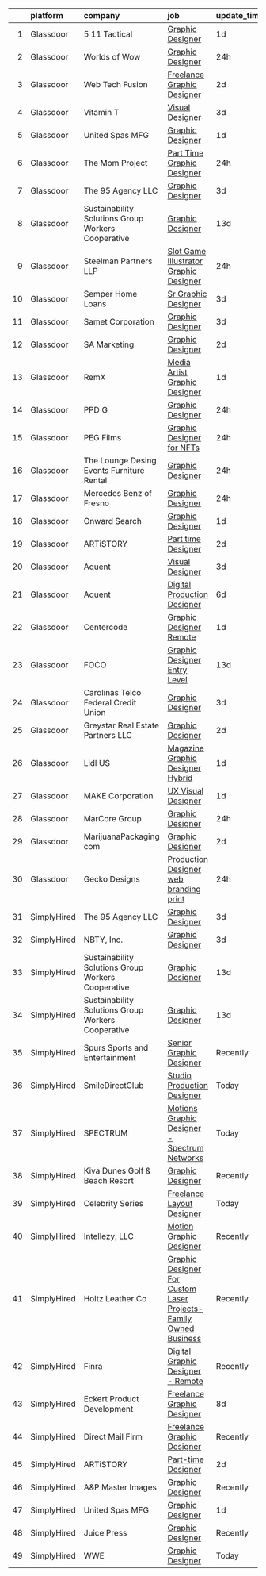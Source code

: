 

|    | platform    | company                                            | job                                                                                                                                                                                                                                                                                                                                                                                                                                                                                                                                                                                                                                                                                                                                                                                                                                                                                                                                                                                                                                                                                                                                                                                                                                                                                                                                                                | update_time   | location         |
|---:|:------------|:---------------------------------------------------|:-------------------------------------------------------------------------------------------------------------------------------------------------------------------------------------------------------------------------------------------------------------------------------------------------------------------------------------------------------------------------------------------------------------------------------------------------------------------------------------------------------------------------------------------------------------------------------------------------------------------------------------------------------------------------------------------------------------------------------------------------------------------------------------------------------------------------------------------------------------------------------------------------------------------------------------------------------------------------------------------------------------------------------------------------------------------------------------------------------------------------------------------------------------------------------------------------------------------------------------------------------------------------------------------------------------------------------------------------------------------|:--------------|:-----------------|
|  1 | Glassdoor   | 5 11 Tactical                                      | [Graphic Designer](https://www.glassdoor.com/partner/jobListing.htm?pos=118&ao=1110586&s=58&guid=000001826cc87478b18553dde6705a11&src=GD_JOB_AD&t=SR&vt=w&cs=1_8ce01487&cb=1659682453247&jobListingId=1008051335929&cpc=9908D8D4413DBB8A&jrtk=3-0-1g9mcgtaijm5f801-1g9mcgtb7itn8801-28ad39daac617991--6NYlbfkN0D6KkuCY15rIuO4yDBIdTXqpEaovYncxkn53Vcrfk9ZM5wnFUFug3bUOwzVVTDFWhtZIHs3oB1UDfTp7qGsC-Kuiim8FQdpPDZ4xcSMxFQo3knG_tVwyU2w4H5cC5grgODvkRjpQtEnM5SHR_jKg0wwTpiSAJxKFwE6_o3FmAUqnJ3tmdxIYIMlFa_fVXmPO3v64hl2tWdnGMVFk9rMe0V14spxBWzTV4qhDnDmepd380ZwnXrNCRW8SlXdOFqyFRwBJTu7tyivQjk8E532-64XgbWjlYxY0l6taPL1HOv5eytWDSjVlfUgxhgzPN4NMPPVZW0qAUnufewc6MyCltmHTDbSQl7pVUHXAX2HoGwvLM7rDa5-x1oiRYO6SuLdVbqr4COtzzAYBlXiLh06__3AxC6ogQH0jU29snVAtJfFaA7Xfvv_VoEPtZO6MFxVrmT_s7xkcDkjoZOORSkR_dViZIMfyhCdM9QFX3YkBdaNG2VF3lrPVm_ESgyxGXb_lumUkMJbwBxpyz7CJSFo767Z8-KTsxAWKZ4CNNMgYf46o6I2QQBrGomOBtyJuDO41dhDbPB-iplujIKftooW5JoQ7j1g852Xyr8tdtlLcp7iYjJoRbxq_DiQKY9pM_UrzjK8Ji120zAL4LBXZVV_LthSvHOEJtHn8Vtlo1xo6NdBE0MPWtuztYdKF8rrHiWzfTd863Pe8CaL9WazJ58T9a1yc7DBa1PrGpVIiMi3PoIhPtPqrVMCoyM26N2XGRW75jg2NK-bliQLMNNyBy1yV1VQQ25-cyZs52s%3D)                                                                                                                                                                                                               | 1d            | Irvine, CA       |
|  2 | Glassdoor   | Worlds of Wow                                      | [Graphic Designer](https://www.glassdoor.com/partner/jobListing.htm?pos=107&ao=1110586&s=58&guid=000001826cc87478b18553dde6705a11&src=GD_JOB_AD&t=SR&vt=w&ea=1&cs=1_e0bfe6f0&cb=1659682453246&jobListingId=1008053361314&cpc=CBEBA1A9D941894A&jrtk=3-0-1g9mcgtaijm5f801-1g9mcgtb7itn8801-cfdcf06abcd53abf--6NYlbfkN0C-JHwPsi4J_qJscZATRZQKhuQzhC-3btlxRVQSn4W8QLRXuguP9_f5e5mdg5UjtrQ-yVfIuyq_LcUXIV3gOlwnpS8H69WGoGJ3xSCl7oXeaVm6HQOD7q3rDL0PqYsSr2b4jeKsMEv-IrtPCC3SRJvkLk9-yC4_DzgPoSL1C56hZy93q07pbJ9Tj3ftAt0psueX3vg9nV-LfZjk2luET6O_mFwcrNOQr3a0jY2wZe2GFsG2_bukrQgToFj0UJOuqbUSo6SijV8gVxkS0paEsGbBKnZeBjJrij8_qSPxzTLKdD4bepjS2wztUv5dzfMjb40BU9PmAGF5K1zfyDOJbVx6KTyKtH0TTg7Qh8ciaODCTnV6J2omxkfq9asIUqHD-DZaBe3oYoLPCsXjTwbCEIzTNqVR2KCGRBinh6dOJIkvTIC0cgEGHmfqwEW8hgFzYjqfnJDKmve5F4oY88Mti7WbEc3ww0LDB33lMFV9U2_GwQaOp6CynD4FsHv93ZrIJGo%3D)                                                                                                                                                                                                                                                                                                                                                                                                                                                                                                          | 24h           | Denton, TX       |
|  3 | Glassdoor   | Web Tech Fusion                                    | [Freelance Graphic Designer](https://www.glassdoor.com/partner/jobListing.htm?pos=128&ao=1136043&s=58&guid=000001826cc87478b18553dde6705a11&src=GD_JOB_AD&t=SR&vt=w&ea=1&cs=1_f50925be&cb=1659682453248&jobListingId=1008047058391&jrtk=3-0-1g9mcgtaijm5f801-1g9mcgtb7itn8801-222601dbca3093f0-)                                                                                                                                                                                                                                                                                                                                                                                                                                                                                                                                                                                                                                                                                                                                                                                                                                                                                                                                                                                                                                                                   | 2d            | Remote           |
|  4 | Glassdoor   | Vitamin T                                          | [Visual Designer](https://www.glassdoor.com/partner/jobListing.htm?pos=119&ao=1110586&s=58&guid=000001826cc87478b18553dde6705a11&src=GD_JOB_AD&t=SR&vt=w&cs=1_0a861956&cb=1659682453247&jobListingId=1008045267017&cpc=F41FEAB56D215062&jrtk=3-0-1g9mcgtaijm5f801-1g9mcgtb7itn8801-709939b6af733d3e--6NYlbfkN0DMrcEu7yrtATojKJA7cEzGQ3FdRGWLh0CZQInL4ECGI6k5tN82kdM0OKoro5eXmjqcOHVwTQx4nK0XvPz0deOLrF-HJ7dUrwF_tfS5_H5K6fXEKFSsCRvHDafv0dtUf-DLjVIIFCFweV05JcyVaxxMsKqyT477shckbfO39lbLahaMrNRGKswKGdBCyeQBg3w8JYt5X_yJ_JT0iRxnnbK9A3Sryf4BhnYzw_VKaXCUtjo_WeOkTTF9czOsPN02srSQ1U1x3_uF4Ejq4Ob8NuE0Sjpx1Fie3luCpPf_2OyTheSCujM7h4S-Xe0w1MLSPphE2q75yC_Siant5xSyxqN6wZ7Ob90oUaRQYFGVg7ZE4zyxWwbnx2S-Xlx46EhUe781xtI2zrCbe_a3xfzp9wMzgIAN_hVzaLRS9YeM6E-_qAgEvN62ruHSPfU4m6qo2uTxwRUaIgvH_A%3D%3D)                                                                                                                                                                                                                                                                                                                                                                                                                                                                                                                                                                  | 3d            | Remote           |
|  5 | Glassdoor   | United Spas MFG                                    | [Graphic Designer](https://www.glassdoor.com/partner/jobListing.htm?pos=114&ao=1110586&s=58&guid=000001826cc87478b18553dde6705a11&src=GD_JOB_AD&t=SR&vt=w&ea=1&cs=1_c2cd5903&cb=1659682453247&jobListingId=1008050633909&cpc=F4EED0218A761C36&jrtk=3-0-1g9mcgtaijm5f801-1g9mcgtb7itn8801-0dcdcbe81ebce2dd--6NYlbfkN0AKAEZd4tE-w-r1vrKjKlm5PjnrkZU404PDE2o3uG56iRYZ0Fds5WsThnCddckL28TlZceWLvCDyc2HNH-95BppZifLZB0qvke6uR0cBWbNGhOF3C1cW8BRg1CSRCgMX1HMjxl5l-4lUC3gTyrU1zOZOb5haah2k6PjaRZM2lMT5yy1cCIouNB6A7s-ymGvd3NkEv8Rgg5L_yd7OjHvAzPVNrNvpYy7C-_lSc9xih-2_LuhD_e0LGLx9ofK6Jg25G6goDU6bFwNPt2cHlnXdDTWOi5btegLjAcJx2CtQ8r78RR7s1widWrHpnY30W3-70AiqhkYyepZJX-gSu9Qno9Xq_LWxtCJzA1zEdrbRES-p6TFgt1WUNYFoJ67FwmZTgeX3E-f0pT90NO0FNrV3K0LvWY380EXVUs8mYkmnyRrZjQqqUQNNyMzSRpmaDKnzmLro-ExetdtYVBOy3ytHrq7vSVuQ3IlyuQ73Kl2snO-l3azdkADEo_d)                                                                                                                                                                                                                                                                                                                                                                                                                                                                                                                        | 1d            | California       |
|  6 | Glassdoor   | The Mom Project                                    | [Part Time Graphic Designer](https://www.glassdoor.com/partner/jobListing.htm?pos=108&ao=1110586&s=58&guid=000001826cc87478b18553dde6705a11&src=GD_JOB_AD&t=SR&vt=w&cs=1_4f743b5b&cb=1659682453246&jobListingId=1008053678942&cpc=FF950A86FEA5DF54&jrtk=3-0-1g9mcgtaijm5f801-1g9mcgtb7itn8801-991e0c848bfd8e08--6NYlbfkN0BDp_epf89aHDQhKpPegNJQ_ldQpEFZQsM9OcONMGxWx6pU56EKHF58QjVdAUvn2gXtFT0-bhph3uycU4DPih1YvsHwq8FwwQbJgHptZpvIT000qlee02nrCjO8IlR3whVA2LD0AgSjJVARqId6jDpUge-GMdwJtZL8GkVtfDJt9EuqOQAeAUPXAd4hJsvUWZ3ufN7Jexq3crQSVeyhLmwx554XudiMip3Oypp3wdEVKfP7wyPES4PCtXHAnchBByorzeuCevwlKH8vwBMoaVPPvmx9DpwP72pHv3E7KEIpsCAO2Sub7JJaiCZcoEdRgxd09r9sZj5aECTK5uhre_iQTrAo0otGFoMZhhe4cmp8dwYmY-fwfXOmot0AZa1tLAAGH3m0WsLqF-HS16XFCZveI5_6rOQd6IEILUO3VKdRGRz65-2Z_1MENJEJqy1Yf9HcThkZvffQUV6adW8T96dKN1xc3eIWRRSKN2j5VQXZOFIhSdVWJWd_TFBQsgxpG8TQ7od6tpwS_TPnc3s4tLn5jhXWDg_kSh6ZRN0aFd6qx9Gv_76OgE2v0nprSx1_fo75e89lbUUfkg%3D%3D)                                                                                                                                                                                                                                                                                                                                                                                                                       | 24h           | Frederick, MD    |
|  7 | Glassdoor   | The 95 Agency LLC                                  | [Graphic Designer](https://www.glassdoor.com/partner/jobListing.htm?pos=127&ao=1136043&s=58&guid=000001826cc87478b18553dde6705a11&src=GD_JOB_AD&t=SR&vt=w&ea=1&cs=1_72aeff03&cb=1659682453248&jobListingId=1008044804211&jrtk=3-0-1g9mcgtaijm5f801-1g9mcgtb7itn8801-537f9e6ac4f7e0c8-)                                                                                                                                                                                                                                                                                                                                                                                                                                                                                                                                                                                                                                                                                                                                                                                                                                                                                                                                                                                                                                                                             | 3d            | Remote           |
|  8 | Glassdoor   | Sustainability Solutions Group Workers Cooperative | [Graphic Designer](https://www.glassdoor.com/partner/jobListing.htm?pos=111&ao=1110586&s=58&guid=000001826cc87478b18553dde6705a11&src=GD_JOB_AD&t=SR&vt=w&ea=1&cs=1_c247b6fa&cb=1659682453246&jobListingId=1008022285811&cpc=8795CF9063CD573D&jrtk=3-0-1g9mcgtaijm5f801-1g9mcgtb7itn8801-019f68c7207ca2ce--6NYlbfkN0DtdU5R-ToAv2xdkvsd8oJSGFfCO0ehaV5AhNAfMTO2EKkvNUCxhAZVh8FTJJJQ-LBSbytpXPmxJ0mLM8l84vRo2UWrtIQrGi44zkJfGC3AnQeNqyx7D3s893Qjt-lzv12RlHkYPDqg-XyIqYP2T_z-NX2u93bhcMFidKPlRa8IuStN2NtQ4e6qfwH0Y0BYjrZBkWnJeoKpP03VOYuN7j0jVW2AVW0qNbbY6fo9QmHMDluFUAW5CVPkoexmPfZfR4H8Y7yujxtsIa7jbWb2C1SCmQk6AVqvxiMdOuzwgnP10QrhvJByRCdYeXVegbXoDcFbUAIgt5i8rO_GEfpl8kad-WVe8D8G1xIB-UN3K2FEWlBfJC0Qj9YMEykHsfYjrtiLX3Lf-mUn9a9f8VOu2Btb29xCgOUSXxLR4TnQ7bTFrpByD4J4oBtAyZaEHothpIt2Yp_QhUD2WWxPgRlVjMUtH2jrOo3wj-FMU-zGg7Snd0m635YkbTLX)                                                                                                                                                                                                                                                                                                                                                                                                                                                                                                                        | 13d           | Remote           |
|  9 | Glassdoor   | Steelman Partners LLP                              | [Slot Game Illustrator  Graphic Designer](https://www.glassdoor.com/partner/jobListing.htm?pos=125&ao=1110586&s=58&guid=000001826cc87478b18553dde6705a11&src=GD_JOB_AD&t=SR&vt=w&ea=1&cs=1_3c332dcd&cb=1659682453248&jobListingId=1008052281915&cpc=32EE424DE2B657EB&jrtk=3-0-1g9mcgtaijm5f801-1g9mcgtb7itn8801-c8ac9184917c7b57--6NYlbfkN0D0ff9e8Lfwlpl5zGbQmpn59AL71QmFd7VKOAnfyjZzp5sdngV8WPgYe0dov1m7Y2kPWO7cH7N-SL7cooK_YRHa3F0RAIBAWjYeRrLMIc_1GHJzU8RGkEHpoBZg5lyCI2ZMC_FJAk6i8JPzhdLpp2SJtA_CzQ5Zp2Fi2DHHKjITLwDKhPpTFSoiHZnvl1ESqgDa7R0_fC8RtUnEps8cZQvfKsaP40EXPvmGZrUL3VNsWstU8phwNt7XUTadxoE0_Om9e1DCk78SdbwB4bwmoCm-Ig8EigxpI4pEMQSjAno1VIalZL7FTTn3v4brde-dt3DZjzeB6KxSIGFr8Vc4Ms7nitbw-kBKP8OiKU2tdU6KaxlpXeIr_Vqt4OJQvYZ2JQEPjN1HGGIr4tJKLF56TfO__QyNOXaaQRC8oSaAz6PS4OybKW53936vzYzOxCXwJiNLoiBLbZsH_DxGQP0FjIFloX1Y3GpuLilIv5RUTv0M1g%3D%3D)                                                                                                                                                                                                                                                                                                                                                                                                                                                                                                     | 24h           | Las Vegas, NV    |
| 10 | Glassdoor   | Semper Home Loans                                  | [Sr  Graphic Designer](https://www.glassdoor.com/partner/jobListing.htm?pos=109&ao=1110586&s=58&guid=000001826cc87478b18553dde6705a11&src=GD_JOB_AD&t=SR&vt=w&ea=1&cs=1_aaf57ea2&cb=1659682453246&jobListingId=1008044332708&cpc=0C139D4CAD5A6DB2&jrtk=3-0-1g9mcgtaijm5f801-1g9mcgtb7itn8801-86422a95b66fa099--6NYlbfkN0BrQgef5Evytkn7CnLoGBrYbVKoUG_XrmiGzVZXJjsfUAvfygFppLBQiE97St2NDKTEhfBXhXd5Iip7TaqjrTSDvPWkpksG-Qhw5nnI71VIwVa50EX_ceM7YzUeIKZU6ZQMsaZQzUhM3Bxc4xOJkvsmApKswRtVl_ufRBofQ6UCO9OApMxiSPUyqVIz79G3ly5WxI-2t_y2K8vHyL-9ImgLnotRHISevdK-SKgY8eRkDhWIBqdOWio6H4Q1dhUeKOheAGPNwQbLiEtpWoD_bfoJKctyhM_E-gI4odFhYgMfkHYYaD7oc7oN6fufJQyqymolaWYpaVvTQGH74n0Y9623thaKtKOTugMN93bfkOCEZvbLgff6UZNBrEQQlPS0DyepiAh2ZDC9Atp7dcFqg6rmvTI7A56NBhZrDWotOYzRuHUIywmazyNgEdypuNw_t7-mhwiuSFlIIt04pfwij-C9X3xA_KF84ywqoDRR8mTA3hFYbGhP3054FOyJx4IlHdpVEPeDF6p4cw%3D%3D)                                                                                                                                                                                                                                                                                                                                                                                                                                                                                        | 3d            | Providence, RI   |
| 11 | Glassdoor   | Samet Corporation                                  | [Graphic Designer](https://www.glassdoor.com/partner/jobListing.htm?pos=110&ao=1110586&s=58&guid=000001826cc87478b18553dde6705a11&src=GD_JOB_AD&t=SR&vt=w&cs=1_35f2f938&cb=1659682453246&jobListingId=1008044895259&cpc=84DBBAA61F05C438&jrtk=3-0-1g9mcgtaijm5f801-1g9mcgtb7itn8801-46f1ae0fc6c920d3--6NYlbfkN0Dipo0Dy12Q9BUGf-W9hg4vVMoVKJN_lEI04xvIkkgUFGvvF3wVaArAPZVGMZgK1Y-NQCvuDFiVVRdnGwfBsAL13VmlM-y4lgfDGbdpg-6D27wMn8s4eVsVWxvYLSoU512CpaisrKCkSxpE6D1OoBvGF0dXg1aQL58Bj9qPkJIRBRUQeN_ttsvjPXHBuU6Q71G9FrE4xqtGyn8HZrjCIkks2hopg1ld9A1W_RrW58lzOeU25LmlLTjuAlzKmi6C84tiWyv9cGXEwR9JHnKrn6BM44l4DP4qu8yWMvClb1Sgq9zJMiDSzInV-XGuTgeAPBNcfK_Xygfm4fYd2_u_9kTWdBGLWEFmsKhLKqWGQ28Ijb7yiTZ7OsmEivtFHmFJT3BJk103Ico-jls_s56NdoxHs7YU9FQqKbd0r2CKWixbrL3VWDhvAMx4_MDLLdBQPNYNBxswL18BRGxg3AoYi6bFN4NGGcjLA8g%3D)                                                                                                                                                                                                                                                                                                                                                                                                                                                                                                                                               | 3d            | Greensboro, NC   |
| 12 | Glassdoor   | SA Marketing                                       | [Graphic Designer](https://www.glassdoor.com/partner/jobListing.htm?pos=112&ao=1110586&s=58&guid=000001826cc87478b18553dde6705a11&src=GD_JOB_AD&t=SR&vt=w&ea=1&cs=1_bf30eb0f&cb=1659682453247&jobListingId=1008047458655&cpc=A65DF3A704A48F9B&jrtk=3-0-1g9mcgtaijm5f801-1g9mcgtb7itn8801-04a9542b6f266bc8--6NYlbfkN0DFByzmFyTtz4fAlZKMxjLpfPjYW2X-DSojcRVcp4QsrK8zreWzT-Bqxaq7x54GXqa1mrWpelqZ_lwHk4wq4UJqbOBRHcYL3okHZndhsY_t_-ef4Kj_J0ssoC25OQYjUo5SwZmcbAmzlNThZynfMcA5s9Mypn4mVYgVNIbzguQ-s6F4sbox0j0ddVOumda5rZNQnF2xiHFC8_knm9I83Vrtx03cAZk-d8jJhGNnY69ModSrXZxrXiXI2q6k-xcroj5FolpXms_oogIs2qI-goy-SR3mLLObM-HkiX3eWRVCcTTGnVY0ySR2KDPeJ1DuzRu3M0etMpV5w2k2Z0UXsiql-CjZHKEQ8dWCyOGPT9iFlZjpx3mDwkmr4Fke7Qh_cDw0isIinqzxq72g3u2GOw5DMq1q84y74sQP7oBM1Akc3BKBHjWvcuiE983DlA6Q44J_VkeVm8Ij9vL59XdB0VXmNV6l1UDaLRK44DfX12qHpxZUPIZLPNqFQZm-A4dXK7XMkjkelYTE0w%3D%3D)                                                                                                                                                                                                                                                                                                                                                                                                                                                                                            | 2d            | Remote           |
| 13 | Glassdoor   | RemX                                               | [Media Artist  Graphic Designer ](https://www.glassdoor.com/partner/jobListing.htm?pos=124&ao=1110586&s=58&guid=000001826cc87478b18553dde6705a11&src=GD_JOB_AD&t=SR&vt=w&ea=1&cs=1_c1c8249e&cb=1659682453248&jobListingId=1008049697127&cpc=3BA4CE39D5B5DEF5&jrtk=3-0-1g9mcgtaijm5f801-1g9mcgtb7itn8801-f9f350c986f3d9c3--6NYlbfkN0CuHSGuDApGVPx9cXRLGO-izRoRBHVZoe6qYcOHefrkjjayppeLopH22wnTycBj1L4SU_zAvpLU0TMHs8YhxtnXgCum5CjH_1PVhYbjqEUYuPSzaK8PFxWlT7BfaV3RxXgqYXDlL0YwPuUijVRu-hP8xUHoMqi9PBDD97adys2ER7eL2yQ0g7moQHdDpIdiPU1Gzc90XovPEjMgtma91iMKVpaheY7PKevSokpiN-pNmAz7ZYrZPFYxeVBQucD1DkOEw-Bvg8-tzofcVv4nuAtO-hr3y6pAQT1hUde3h_l6tUp2XLySh5OtCCUR9LpWa7quMc0E96qHU-TuNonlx_haJcHA8qYdCvfnZvng_APlM9gcv3ZeSbI4E1vnBXFianA2ZViW3_6loFFUkEoeoCunrRR7jnsSIqzcqGjX4U9gU-VTdjR4ASDSDVf7qs4torVUjQPVWLJI4b7dsVysXGR4cTv9nSM-El_Hed8AnWHgflMGcpmku0IyL__pJtfXue62Vu8saJZD-G4V-Rj-kzZbJiPdiXWv8hQUEGWaCC_srA-WXh3EesleHq9cXGW-GIjL773aA9PjgQ24vvdSB3QQv_MHdMfM_rs6FHMFS7VAlju3HMEAEFWYorFbstqXitV-daGsDduzBu0oTp1xXWd1lgLEFiPaBkbQo5d69gl8jyp4aSeboGpkn2chw09xu1qo-A9pmH9dYF0NU_0GFnnRVMFf9JqEa6xmx_DimPIuK9z4J0LhDZqL1RuwuFP-cKHFyYghBxq-Z9yMz144Dk-Rn-IjkIUlRx3Uk7wvz1Dqy7LywVELNtas06ZAycy6EGNO7LTkC0nWS4ZNFn7ewKw-)                                                                                                                                         | 1d            | Pasadena, CA     |
| 14 | Glassdoor   | PPD G                                              | [Graphic Designer](https://www.glassdoor.com/partner/jobListing.htm?pos=105&ao=1110586&s=58&guid=000001826cc87478b18553dde6705a11&src=GD_JOB_AD&t=SR&vt=w&ea=1&cs=1_a3230401&cb=1659682453246&jobListingId=1008053172280&cpc=608BEFD8E68346F1&jrtk=3-0-1g9mcgtaijm5f801-1g9mcgtb7itn8801-213aa105733bbdf6--6NYlbfkN0DnjR1-zg6CMPWtuKdB_t2NV3dqv9DWf9Ob1o_c1WR-RjbU4vUW03KTLHZ-nbe6RfdtK-Ro6PDSR7DUSmKi57oa1IQGZ3wGVsQ2xFfklmD7oPpJAHuJW_motFKwVNwXFVlt9VMo-hwt0YT1xoR87a6UBapjy8XIXm3XWycKrSkymurnFEm0Cn7axyBn-VoQ98I_NiisvLxUfpazGWOoxMSDjRJCzMQ4qYBMSiQ2kFu4kzJixyrDYTtWT1WWQljIx3xWq9LXIqQ-oqX30MvB31THMBI88q62r7apds3XtXRQEb5lFITkvC9rqAbBMmmsAwUkqSKqvgvxy2e2JLnD2j4EG_ToOuRMc9Eqkuqaaw3-pb24g-QV0eqW6x6a3kBSGKa7VYh4ZffQJ5hu2tuhJjL_tB3t_LrDNw4euzkuDTqggb4AlRg7Uyzi_mAfz1ROjMpc5bl_yu0W6KUOTHTIlz7k49sQbDhlYPI8y9s5Aak0M3qiYe2uaZBSam_BZ4a9c7gGNY6tTm6EoA%3D%3D)                                                                                                                                                                                                                                                                                                                                                                                                                                                                                            | 24h           | Hauppauge, NY    |
| 15 | Glassdoor   | PEG Films                                          | [Graphic Designer for NFTs](https://www.glassdoor.com/partner/jobListing.htm?pos=113&ao=1110586&s=58&guid=000001826cc87478b18553dde6705a11&src=GD_JOB_AD&t=SR&vt=w&ea=1&cs=1_be4584c1&cb=1659682453247&jobListingId=1008053332484&cpc=7F6F94E2229B3AB5&jrtk=3-0-1g9mcgtaijm5f801-1g9mcgtb7itn8801-285121d87db8fdfb--6NYlbfkN0BHIfC1zsKGIu0R3teaIu8liT7fbRNLaQeDQfcPJweUK16HKW-DuQbygKFOi6Y5sJMMmPvIQeedI4zy4piAtgrHWw5pyWG74v-Fm2sI_YfcM2tkcRMfzPSFblUwjPj-wWf0DUjxGgFU8tVaM0U1nq8fBBYDXpAi5Jt_86GlfqbwXJiL0HNfGrXBDmws1vSojpGeNbvjdNLHZ0e2R0vQQT0pLoA1FCpyuxCv7WSWEakRfBr2Cq5PTgWE1yVP3rvQDvRDpHGcQX5GvrSB6fSSFzFCc2QxKcc9GDABPz_W4TgoccF6TU3k4WS0GfNzgBnGCoF7i9t5kcJz510J-8nLM3UbaDCw5-YlOUZyjMrPC0nbGcxZUnp9hGOzNiuM2bGW3SROFxdhlTauwvo0aUgujsr6Fh9KlTuX0mFa0ghBmBIRKC-6NsSf5HFzZ3-VPt_vVg6SbdeJqCWYJtW6VpalvFGSDWgYy6COiP5UEGyHxXM1Do0hQ33zRYxr3Bj4YbtNsrI%3D)                                                                                                                                                                                                                                                                                                                                                                                                                                                                                                 | 24h           | Remote           |
| 16 | Glassdoor   | The Lounge Desing Events Furniture Rental          | [Graphic Designer](https://www.glassdoor.com/partner/jobListing.htm?pos=101&ao=1110586&s=58&guid=000001826cc87478b18553dde6705a11&src=GD_JOB_AD&t=SR&vt=w&ea=1&cs=1_008bf8c2&cb=1659682453245&jobListingId=1008053176357&cpc=B570179B49F70162&jrtk=3-0-1g9mcgtaijm5f801-1g9mcgtb7itn8801-da874956c265f34c--6NYlbfkN0CvY9UqE3heib2lVD6zuW9Rp2bMkc_7hKtjI-QlV_qYRkHBZ4VmVoJbcCTKnbuZYlNkUKTRlFXGDYTn25y663s_hzD3C1ZBvk8hwlUj9fKJU4Lc59lTr_h6myMpVWWrLv3btOCqD0hGO1vlBJhJbPX6uR8Jw4PjzzNPvQzt1VO_xnP_wrolwHykV3KSj2eTxO67Ej_1hvrF5peTzVmUI_ukTOTOZKrPIOuYNuCYk1tL4cEXgd4LP4hxn2HWgiCrYh_xcp5ErQy-KXCpSMU8g0INfhbt_d_o_6NOhcsbSIjjLFsT3FJt20W_3vmzNeUspdTajzuEIUrETbTSgW9WMdefLvcAtTmPRlTuyLsrzWrmL4h2V6fU2w5g0bwUyZCDJHzNtZ6U681SgTpsw53HSxGN1pa9GGifbF_vp_3oaPdjutok6pZ29uJ_qXP82G1XH63_ZUaVLIwyXz2UB6KvozqSbRlxSZ0cWyUud-6MmQ3bF9NzlXbaNnKOEvwkreF8FVA%3D)                                                                                                                                                                                                                                                                                                                                                                                                                                                                                                          | 24h           | San Juan, PR     |
| 17 | Glassdoor   | Mercedes Benz of Fresno                            | [Graphic Designer](https://www.glassdoor.com/partner/jobListing.htm?pos=129&ao=1136043&s=58&guid=000001826cc87478b18553dde6705a11&src=GD_JOB_AD&t=SR&vt=w&ea=1&cs=1_009b6ced&cb=1659682453248&jobListingId=1008053687240&jrtk=3-0-1g9mcgtaijm5f801-1g9mcgtb7itn8801-a570e01a887ba227-)                                                                                                                                                                                                                                                                                                                                                                                                                                                                                                                                                                                                                                                                                                                                                                                                                                                                                                                                                                                                                                                                             | 24h           | Remote           |
| 18 | Glassdoor   | Onward Search                                      | [Graphic Designer](https://www.glassdoor.com/partner/jobListing.htm?pos=122&ao=1110586&s=58&guid=000001826cc87478b18553dde6705a11&src=GD_JOB_AD&t=SR&vt=w&cs=1_8cf9f78a&cb=1659682453248&jobListingId=1008049690873&cpc=654405A9B1E0A9F5&jrtk=3-0-1g9mcgtaijm5f801-1g9mcgtb7itn8801-534734135b25d9ce--6NYlbfkN0B7YoEZZ2QAGDyEGGmBPAUWSHc1Mt3sMCn9FehKcWA3w0R0aH9tn_iPRcrT6N-MqNR3o9zadJmkrpy_ToFv80KxBGAmPZCc9PJvUdFeOlijqO8MxvHMaW52lqN4eCYl-xa4gEUocEhflQr_H8qr3mZbbGyeFmRBzadcp3kW6-mgNFPRJWUSgqKQflbsbo-uLdbECvUtEGE8z2DwMfYIaZ1lhQHJyChI7tzz0xXy9sNC5Kf8FSuhhCveaZUnyAgv-1H6ciM9InxiNqzh1qm9ynRs3J_ZERcojQdV0Ze2PvFsbf-aD_7EePai26UudXgiDjh4faytEZXhtqJqibQ4fVISkU8q809ynM91V52EV-vuLrRbZUxYwN09NQ1i1fd2vpQS36kSUClxr4AEKC9t2rQtv5JhVw1VBlQZktxbKqAn8r2ApZuvBDsosWu0Cs9dh-SQuc5nhHuFp7QvLmG-MyZFfg2h7ekF4Gi9XVh0CvRrZV1nGyWuhbLWgBXb0F-S9TNhBDjdGiSlaqabVzKvQjRDNTWVLb-Cdn4vwXjwdR0Nfv6z14Uji9yVYVh81T88qVDKhsvLUhcLPVYvKqkp9cFF6dpnfkqlYSx4W0RDTdPCLNZ9ORiZRBqBesvC0LhqUxxYVgAVix7wsdqRr-L39cBR-4QHj2kxi3J4ZpQTxyjc0a6peZI5vJFO2ZrdWq4WrpfdeTzTW87Ab4RPBuJBuLrZb5v0O46RlJEfdRmabFY5C7NnLFU_aZcClqxaYw_ufqbABsaci5mX8IUKeKr7_jVJGqIWFJxbl8wwsBCu8_21OTJuKDNnD35rMBIYjukurLKZ1Jqvu-o-0JKRNK8r-uSsl7AI7fSJW9vve7Ftig_7v3Bac3a7596WlzSTmxnJJJXdWOZfKlJZsq0V10QZU8DJovlDSwMm06Ed4KQ3SBUCRLQkZKkjUsoyfspIsaa7JMHLATPs6UN0oEo6sUCYLV5HhfDH1MVndAvxeEEdW1ESEQ%3D%3D) | 1d            | Pawtucket, RI    |
| 19 | Glassdoor   | ARTiSTORY                                          | [Part time Designer](https://www.glassdoor.com/partner/jobListing.htm?pos=103&ao=1110586&s=58&guid=000001826cc87478b18553dde6705a11&src=GD_JOB_AD&t=SR&vt=w&ea=1&cs=1_8d54aa19&cb=1659682453245&jobListingId=1008047631420&cpc=F45C15D234B746DE&jrtk=3-0-1g9mcgtaijm5f801-1g9mcgtb7itn8801-25e573da5b8db86e--6NYlbfkN0DeyJ4CP5CzwT7broxeUwKBt3co1QwKwWitRQqJu2WRZ_kKpMlMYLC_T6UMF8xCp5TB4Fy5fMfbtaDOyMuRHY-JA5kU0RjY7WqFcClrjGGi-H4YVgJ_9M2WYloe-ull2KIVrgxPgVfd5Z-JLTkNfNquhfVUAiUXNWA0TGYpTtQcNYDMz032GpH-LlXhDsSu0Y6WEUvxnzQ_E_QloOI9uZVyiQY-0ygZRo1rD2iuR9vIMTAxsWjP2KB_ktv5JPEzSyJqOj0EgTWvEzp-pV2tORaqQNrDkYWcdicnakVV7vOcl0xfzKyUZxx5EJMrIWRo5Lg_dKvM-W7JllO-pdG9RbjhCFRfipiVeY86pzOq9zmO0t0cZdjN9Q3YoYznBEVfgfsXB0OX0Zm5PiDrnH40EXsHJ-ZoCgACpUT3UVbW6pV0poQn71uIPXfCnlkdGYR-I3cXwq3CGawtM4fe92gAD7nPdsTQJdDyOpxD2BGYl-Iyej--vh52LobQ)                                                                                                                                                                                                                                                                                                                                                                                                                                                                                                                      | 2d            | Remote           |
| 20 | Glassdoor   | Aquent                                             | [Visual Designer](https://www.glassdoor.com/partner/jobListing.htm?pos=121&ao=1110586&s=58&guid=000001826cc87478b18553dde6705a11&src=GD_JOB_AD&t=SR&vt=w&cs=1_7a069107&cb=1659682453248&jobListingId=1008045450662&cpc=AC285F3A3ECA6BB0&jrtk=3-0-1g9mcgtaijm5f801-1g9mcgtb7itn8801-435a1274e2dc058e--6NYlbfkN0DMrcEu7yrtATojKJA7cEzGQ3FdRGWLh0CZQInL4ECGI9gD0Wolx9R2EDT7B77c2cQc6dYDjvCRnRjiEo7h38conXEYDjasjNaXZJ3xltbcXmowIcTJJJiIYkx1AQey-Szq3iec_4ZDVyQU8JXOpfH5LINOUZO42PIkuYH5P-ZPfxZE-jClnOCUXT3jh4RfUaUKtig3Qd3PNuWXux7FNEt8iF0LjXUwQqnOd_c3ih6S08x6SqEoSjvYdX7_BQu555EaqBGEpOiF_GdC_E6qv6bdzaZco6JwpPw9LTOHHqyMUFbomzMLlExOk4HCH0PqTlg45f1FHb_ozwtD7hASN-6w6FTt4Gbm-00w_LR95HmMRXOnvjzt2ktFTeYxDwLCytkTgHNBh3RiSrx4rv8BQ61oBWCBBRJ0MKVxTIk1pqB9f7ugb9SSBtglbhJPiZGS6jQ%3D)                                                                                                                                                                                                                                                                                                                                                                                                                                                                                                                                                                                | 3d            | Remote           |
| 21 | Glassdoor   | Aquent                                             | [Digital Production Designer](https://www.glassdoor.com/partner/jobListing.htm?pos=120&ao=1110586&s=58&guid=000001826cc87478b18553dde6705a11&src=GD_JOB_AD&t=SR&vt=w&cs=1_e7a354f6&cb=1659682453248&jobListingId=1008038667246&cpc=AC285F3A3ECA6BB0&jrtk=3-0-1g9mcgtaijm5f801-1g9mcgtb7itn8801-9fd33d793e98ee79--6NYlbfkN0DMrcEu7yrtATojKJA7cEzGQ3FdRGWLh0CZQInL4ECGI9gD0Wolx9R2EDT7B77c2cQC_n058RAr6Z-T1ZvHBGLNOg9RuxyuvnXMR44rD0vOBvD98NA89S0_fqUf_QvebPaEUcEpyR71mu3ANugTbMkiEKNZmZlH4jVL5nZ8Z16JCli8Bf-Bvm3-bVFfTkx3OWJbkknk_ksTSjS41YBgJX-NVHZ39WDOnk9xIBAYGAmVPDNdERX0mISGFJGMriNk_ADDieLlsSorQX2DwqvRUtuFm_iwewQxywrwBkHITWSoxmBCJGKR8p69zchVc_GA8AggfW1jdvdF7LnAnISlhJJK-urGuBjzUMahWIbRfiSm2-kcwyPPBQnY6k1MMXsqblYivdfBQsGnSIVL-OH0F8spl70k1PonEFMJS-qEgNhCqdWlKgml-rgDTECKrtS3WCA%3D)                                                                                                                                                                                                                                                                                                                                                                                                                                                                                                                                                                    | 6d            | Remote           |
| 22 | Glassdoor   | Centercode                                         | [Graphic Designer  Remote ](https://www.glassdoor.com/partner/jobListing.htm?pos=130&ao=1136043&s=58&guid=000001826cc87478b18553dde6705a11&src=GD_JOB_AD&t=SR&vt=w&ea=1&cs=1_c6ccb236&cb=1659682453248&jobListingId=1008049562789&jrtk=3-0-1g9mcgtaijm5f801-1g9mcgtb7itn8801-90792a70f8838c62-)                                                                                                                                                                                                                                                                                                                                                                                                                                                                                                                                                                                                                                                                                                                                                                                                                                                                                                                                                                                                                                                                    | 1d            | Laguna Hills, CA |
| 23 | Glassdoor   | FOCO                                               | [Graphic Designer Entry Level](https://www.glassdoor.com/partner/jobListing.htm?pos=102&ao=1110586&s=58&guid=000001826cc87478b18553dde6705a11&src=GD_JOB_AD&t=SR&vt=w&ea=1&cs=1_a04ead25&cb=1659682453245&jobListingId=1008022900666&cpc=BFE8C4BF51BDD557&jrtk=3-0-1g9mcgtaijm5f801-1g9mcgtb7itn8801-01b3561b09642317--6NYlbfkN0CAjL5CW6x_fMf17Mi1xiOe2uD87vsSSUTD47kcruB6pO6puMu7jUgMD4rQaZuc3ni1QbZG00yS7DQGx3oh6RglkQFA0umzEmarhg2BEcBUshCC7mnYVadns1FWBw362azZi_Lpcb-SQcxibH4KVtg90rOsX_157WKN8YU1QXXsMCV__PvW5FnukQj_Z1mru_Z9u17cYtDfkDYtotr5u3SN-9rLaVSCuhwXA4dcoB2h2oSUfkibeZ9Chl9aoFoDeCNBLsIhIKZ_Mzj84NnzsddwbvvahBIr6jv3b5RksLXhFoWcR_Bhzm-5raL37vGgRTYC4jU0nRXAAQyLuZrfEP1v85GI2ops1e0JtO-eN4gzpWcOQ_EEBk3ngK6hqXZD9sL2kfH8ibbMi3vh7PmiFAw49s4cNSoxDPdlyi3QDbkhmh_lgulp8SrF4moHzsyDs6RaiOUBe4BJxokP-cIlIaLan6uGKX6l9MtrY1xI0Du5Z3Q_QiGfHyEJibfBQSPBd8KpzhTKy8oFSAFpOtbV1B2o)                                                                                                                                                                                                                                                                                                                                                                                                                                                                            | 13d           | Somerset, NJ     |
| 24 | Glassdoor   | Carolinas Telco Federal Credit Union               | [Graphic Designer](https://www.glassdoor.com/partner/jobListing.htm?pos=126&ao=1110586&s=58&guid=000001826cc87478b18553dde6705a11&src=GD_JOB_AD&t=SR&vt=w&ea=1&cs=1_ca14fc4b&cb=1659682453248&jobListingId=1008045300199&cpc=451933188B21919D&jrtk=3-0-1g9mcgtaijm5f801-1g9mcgtb7itn8801-bf55ab65eb37a21e--6NYlbfkN0D0ff9e8Lfwlpl5zGbQmpn59AL71QmFd7VKOAnfyjZzp5sdngV8WPgYe0dov1m7Y2loOXbOKtNerW3vk8TkrtuNFIiPxjfY26NEUWWUX-k0yB3lrrcRK5uEGtGcn1M5O8Su8iymD2hX-IGUgZKQfI_38wo9E0AfNn1aVuxHDX4uqlc7cwNKVcZskuMbWScbLAiu0wjbKrYpkpZbo9y4pljlcIsCegBV7PotaIYNUzGqC8gfICtjX-Fbzgwn9oxsC27vUnq48qG6wiugIGBtRqBBwZYuYnThE5an6nbyRXCApIi4RQY7DpT9pGq1p0cu4CFeTuP-L1YjAHTviMQ6m1ggA4vP0c8D0wQT60coptcxrZaHEgh43fQV0lbLORYiuOfovRuf9ZkmuR5Ox-qsXbm6WLWYR3eDzxByF1fiVWXvGqjOuNhCP7ig1BBTWQN97LQToyA2BlvbdZ0tKu47b2VVTLV_UcR-8XC-UlLydzMTsA%3D%3D)                                                                                                                                                                                                                                                                                                                                                                                                                                                                                                                            | 3d            | Charlotte, NC    |
| 25 | Glassdoor   | Greystar Real Estate Partners LLC                  | [Graphic Designer](https://www.glassdoor.com/partner/jobListing.htm?pos=117&ao=1110586&s=58&guid=000001826cc87478b18553dde6705a11&src=GD_JOB_AD&t=SR&vt=w&ea=1&cs=1_10e3b3ee&cb=1659682453247&jobListingId=1008048417001&cpc=8795CF9063CD573D&jrtk=3-0-1g9mcgtaijm5f801-1g9mcgtb7itn8801-f75e71638366399a--6NYlbfkN0CTdikV0h7gYdTL-r77Bk3EToprMkIROFWgTEDB-IUf0vfK-TJLxdNWSj4HE0DMYS5sJHsxFsZrYmay0oc5pwk3rGuUo1V50Nd53K03wmuwfhhdoocbd-oqk7tO-KCi6CNkCWiDJi8xs3H2nfNTX0rihAcxU5AcEKvbZoDMgf9PcDmbdenoeblgzN3xr_iZUwaqkBvRkiZmfDwQnaMyf351eQg1hIAJc7xsRtS95H1DhAHhQxuMFq5T65p9kopxhH5hGCcM5ye5lUCtEHIn3vMKSZ4Lv0EDXtCphRYhCt4pUkP5RBl0JHQ3s015EGyPYlwJi3fF9DnnqYSsbOsswyiNRykILy8iiy9WbLKyLm6mqq83enIG_s7cerB79LTB49kh8chSu_iDX9L3CBTmboLLteW8jdkdGr9_-b-iEh098S6iNpbzwnTvpucyLpfTak1Zyl2Rg7v15xxC51b5A98s32pGSJayP48c8ebCkjCCCeHyNPjpJU_fLeK3L9FHHeI%3D)                                                                                                                                                                                                                                                                                                                                                                                                                                                                                                          | 2d            | Charleston, SC   |
| 26 | Glassdoor   | Lidl US                                            | [Magazine Graphic Designer  Hybrid ](https://www.glassdoor.com/partner/jobListing.htm?pos=115&ao=1110586&s=58&guid=000001826cc87478b18553dde6705a11&src=GD_JOB_AD&t=SR&vt=w&cs=1_236f6a58&cb=1659682453247&jobListingId=1008051173274&cpc=1FDE87803EF93CD3&jrtk=3-0-1g9mcgtaijm5f801-1g9mcgtb7itn8801-ca63947a432bc4b4--6NYlbfkN0B7lF4gd9LLEYBrGqWuHscbhgZWYIDZvIdUMuh70svRVlXrsVJWsAe4yv5l_hMWg7mBILa72tfLSrcRajTW3CWRRFVnSZqhe-c1pKE2837t5prZ-F7f6Nx-3VhE_Rx7UaTLBXydj5jV71VOsjt83KxTLL8dzQYLqXHY-AJD2I3ibEFOwYUDyHG0EM3D88ofzW-bhRTNTbnrq-GngMzWLolCTE7Vr09Bl2ci8YPDU3ABGe642pT_wA3gSpyLvFyUbfXgGXXvLF4KO9A6-5cHRaymp9MMnyPhUpnBoBDufMbJsSeMnjh1H7xZp8SkBw22IFSqIAnkFXSScQIBcKYK2jgfnbzgc1r31zF9psgg4l_4JwL57c-6M_r1RwUCXAGSGds3stGFwIsXq_tL1XRL6su2V2sF4ZnO0B40LskoTcMRYxMFHU3tQx_TwMDLOc-b7O0JM1cfAULm4uWDp4iRG8050J3UeW02q1P_8mlEhxPe60JXf5qGgIfNcujCfMuBjEM9J2vjkjFNgWF18OvPHD7-fg-JUxZzIDuFh6LtlwwXzYf3nkNpMPgBUy7rjBLemdE%3D)                                                                                                                                                                                                                                                                                                                                                                                                                             | 1d            | Arlington, VA    |
| 27 | Glassdoor   | MAKE Corporation                                   | [UX Visual Designer](https://www.glassdoor.com/partner/jobListing.htm?pos=123&ao=1110586&s=58&guid=000001826cc87478b18553dde6705a11&src=GD_JOB_AD&t=SR&vt=w&ea=1&cs=1_e2838eea&cb=1659682453248&jobListingId=1008050569538&cpc=8795CF9063CD573D&jrtk=3-0-1g9mcgtaijm5f801-1g9mcgtb7itn8801-1ab1234a9cf573b0--6NYlbfkN0DBngY5b4yB-TlcVsy-QsRo8iRp5hY8m7P-4u0yD8OPehX8tfe9tVu8yLDxUwV1mcVVr6HQqK-XXkStH_mES8yzFr-Xf6G09LuMOB_7GimOBH5KfRR9xl7ZTuR8idW0MzBb19k_xIbuXGKNqFpo12xLahpHg0En46R8fWmnXemyPYwd4yWJwnwIE5KQ1uhmBqi8_bk-GCJl7e8HWyELB0UHovNBuYQkmpouAr_IytlzsIJd9i6dl38LbN5pCd-enF4fBPC8M_dFoI62tKUWc1_RkQmZj507K1san-rgY6F2e_MFE88zV6cyYrSoaY8PW9aYLJ8BKuZqLMn0bmuQMOuKjcYm7CuRqNE-9533uGUWMATLkA3FfdsLtI7t8BH863dyaTIlnIP48uYGiiu08DbVIQnA_9kNUyhg26NqX6duyY3FcdHcKg_FDzaAXJqpaY2ckE8164RtBwAJFLJk-JusMI7XnZgBALZUxOTk3g_5tZJF_VTmSWwpgkfXqqyjrivhGZg7qi_S4g%3D%3D)                                                                                                                                                                                                                                                                                                                                                                                                                                                                                          | 1d            | Remote           |
| 28 | Glassdoor   | MarCore Group                                      | [Graphic Designer](https://www.glassdoor.com/partner/jobListing.htm?pos=104&ao=1110586&s=58&guid=000001826cc87478b18553dde6705a11&src=GD_JOB_AD&t=SR&vt=w&ea=1&cs=1_2d925ebd&cb=1659682453246&jobListingId=1008054073186&cpc=21001CD36CB5FE0E&jrtk=3-0-1g9mcgtaijm5f801-1g9mcgtb7itn8801-d18fedd767270aa2--6NYlbfkN0DZZww-p_mr8GWlqIRBY21Wjl_Fk3kglyx5_HcxykVqwSsECBUlGZCPrp1_TXFIFPuAobjRXhgoPZMd-vFDJmKE9PMF78PuNdIim21nKrtB3ElyuIFkQYaPBridXdqHOvo25Gfy_lXnJGaPJFCRykXLJx45zjna1Bvj5CJfXoQTX0kENqAtCdEgglbVcTwdHQhaLpTidsVIpyzECKXZ5z_5mX7FwZ7-v2C1MztDsTlr5cUsY7tS2idGNGIVI6ZWkNFKdTn7kuRPIBFqRSU28JZme0ILi-gQoI61vhys_pWpeIlhxaNOy4tocVr--cdZ4zlDq7yqZCCCUgmV1DIomvBCWFBaiCD_X8gFUMub7m-7Sw7uKKnw450QHruu92nDkrAizHZ9w3L_jFHdeA4xYynJ2OAriCQEXkcTJ4IMKU4Yr_0ZjDBa4sCCqy_XEZGqvqQert4d4V27R2R7DaOunx66F1GSh_fQCo9HOa1tohTKB7fGhtpczLJSzkSOogJlP3OgMwXMtnMNzQ%3D%3D)                                                                                                                                                                                                                                                                                                                                                                                                                                                                                            | 24h           | South Jordan, UT |
| 29 | Glassdoor   | MarijuanaPackaging com                             | [Graphic Designer](https://www.glassdoor.com/partner/jobListing.htm?pos=106&ao=1110586&s=58&guid=000001826cc87478b18553dde6705a11&src=GD_JOB_AD&t=SR&vt=w&ea=1&cs=1_c0cf7f3b&cb=1659682453246&jobListingId=1008047384325&cpc=44CD5376B8534B8F&jrtk=3-0-1g9mcgtaijm5f801-1g9mcgtb7itn8801-0280c69022ebe41c--6NYlbfkN0AXPYWW1gPJdEV2EGABDV---1AWAyBwotTIDBZ2PTRF3kxTiMr3ggTKfAIths4jb95JWMmKvgrbNIDo5oIOXww1RJzuQpcTKkD_HDqIptaBzuuF0CINn3Qqu-UgS_S9PrPTYNSeaWihV1422Do71ni9qHzbjt1oFr3yIeu01o9bCIeL5FZV-mIZGIUJg2kjI6P2Abg_pqB1tfyH0CooSMSsbpYjot8SWYGXhRs8f6wtdNyKofaeNZXaQkLxA_HiLXOO3UZBbm5fXD4u9cVhWLDiY0xHElTwWIqCIHFpkWFu_1E-imOFwL7x0EcOsrV-i65jIl_LPF9D5yK29emtClzmXFMlYgEO7QykbGEY8etdcxEMJXThoZOvf9lXv0mbYZeaFYkm8EGTcaHJUohNkafZTnLrRTIneGwYb_TeaZc6lWOXvuhY3OAEYyrt69KZi7lqVHWcC0gp7Ntn5mjMSe8EyK-cTKb6eHewkXm7AW42c-4cFpF2d4bcbe8cwRqXr9mE7VZ9qxqAlA%3D%3D)                                                                                                                                                                                                                                                                                                                                                                                                                                                                                            | 2d            | Vernon, CA       |
| 30 | Glassdoor   | Gecko Designs                                      | [Production Designer  web  branding  print ](https://www.glassdoor.com/partner/jobListing.htm?pos=116&ao=1110586&s=58&guid=000001826cc87478b18553dde6705a11&src=GD_JOB_AD&t=SR&vt=w&ea=1&cs=1_30e33c98&cb=1659682453247&jobListingId=1008053522541&cpc=AC285F3A3ECA6BB0&jrtk=3-0-1g9mcgtaijm5f801-1g9mcgtb7itn8801-a45171d053a56522--6NYlbfkN0ClyTbdVL33LZjvcQsfXQMjDpuZjb4I6eeApnFBM5lg_ZAqlhuV-O_8mKF9Ny-Y73TyNH92thzgDAGlwulODMBk8mswssuriP8nbYLeFy_dzjCYzwbpyqFtbvuq-xtdLNW8DYblF83M9FbcVPT16sfpT307KGbP3iiGDl_qweylvhrpNgEILhfrVQGA0WH8bUlxFL73MdiFiXyA4Vz5esKOVR0K8UepBMdbPqgOO8bsR8n6ppdVddIaDF0wj0BElVD8Z5CEI5_xQnby3UqWBo8O2kVphlPv7b4DxBN-KWlOFA4UsdNGVbAReDUn1L4VE9S6LvLk2gxPQDQSL9XqgcBC-gkV0nfq985TYKP_bj_vhUst9FLx70fRTNYg_QH7W9mJTHSeKeUlQNQ_ZlGJR16uDaLfI_GvUdZ5Y_GiNmHDsCI8q6CR4VOH7oz4oRISTu3TvGV9vaqjIyJ2iIvnPtdFKevipl7rEz334TLspAG1TlgZOZGPMie8)                                                                                                                                                                                                                                                                                                                                                                                                                                                                                              | 24h           | Remote           |
| 31 | SimplyHired | The 95 Agency LLC                                  | [Graphic Designer](https://www.simplyhired.com/job/nCzvGgRCenjNtViSERA_W1AdSNkSNHTjR0UVPHILiBAJ_reT78ZcQA?q=graphic+designer)                                                                                                                                                                                                                                                                                                                                                                                                                                                                                                                                                                                                                                                                                                                                                                                                                                                                                                                                                                                                                                                                                                                                                                                                                                      | 3d            | Remote           |
| 32 | SimplyHired | NBTY, Inc.                                         | [Graphic Designer](https://www.simplyhired.com/job/KNfKivP4B0T-nCcOFlDK4Hctow822-YHwI4tA-rb-QiRb6ZEC_yCzQ?q=graphic+designer)                                                                                                                                                                                                                                                                                                                                                                                                                                                                                                                                                                                                                                                                                                                                                                                                                                                                                                                                                                                                                                                                                                                                                                                                                                      | 3d            | San Jose, CA     |
| 33 | SimplyHired | Sustainability Solutions Group Workers Cooperative | [Graphic Designer](https://www.simplyhired.com/job/E76IHSW6Due9b1yhNP77vp0uojcOJZxr05zvbA-_lBYQymOlKdMD_g?q=graphic+designer)                                                                                                                                                                                                                                                                                                                                                                                                                                                                                                                                                                                                                                                                                                                                                                                                                                                                                                                                                                                                                                                                                                                                                                                                                                      | 13d           | Remote           |
| 34 | SimplyHired | Sustainability Solutions Group Workers Cooperative | [Graphic Designer](https://www.simplyhired.com/job/E76IHSW6Due9b1yhNP77vp0uojcOJZxr05zvbA-_lBYQymOlKdMD_g?q=graphic+designer)                                                                                                                                                                                                                                                                                                                                                                                                                                                                                                                                                                                                                                                                                                                                                                                                                                                                                                                                                                                                                                                                                                                                                                                                                                      | 13d           | Remote           |
| 35 | SimplyHired | Spurs Sports and Entertainment                     | [Senior Graphic Designer](https://www.simplyhired.com/job/B041PU2VE31Tx3Sa0nKWRjsBbPqqxa-DbAl92yAiBTEE_HecvTrxBA?q=graphic+designer)                                                                                                                                                                                                                                                                                                                                                                                                                                                                                                                                                                                                                                                                                                                                                                                                                                                                                                                                                                                                                                                                                                                                                                                                                               | Recently      | San Antonio, TX  |
| 36 | SimplyHired | SmileDirectClub                                    | [Studio Production Designer](https://www.simplyhired.com/job/86as1d-2L8clJYXMHUP9LBcxRJtQVgq3l0yeLXjBedXLpp4vyalc7g?q=graphic+designer)                                                                                                                                                                                                                                                                                                                                                                                                                                                                                                                                                                                                                                                                                                                                                                                                                                                                                                                                                                                                                                                                                                                                                                                                                            | Today         | Remote           |
| 37 | SimplyHired | SPECTRUM                                           | [Motions Graphic Designer - Spectrum Networks](https://www.simplyhired.com/job/kpJdTqxzb9n4iwtL1Bnw8ff22P_FUIqE_g_kHs4M-xvaB1HYdThG-Q?q=graphic+designer)                                                                                                                                                                                                                                                                                                                                                                                                                                                                                                                                                                                                                                                                                                                                                                                                                                                                                                                                                                                                                                                                                                                                                                                                          | Today         | Austin, TX       |
| 38 | SimplyHired | Kiva Dunes Golf & Beach Resort                     | [Graphic Designer](https://www.simplyhired.com/job/U3TT-hk0X_10IOt9aYzYdoLUydoxZ9VbOwp53g9hBCP1vyV_vjAeOw?q=graphic+designer)                                                                                                                                                                                                                                                                                                                                                                                                                                                                                                                                                                                                                                                                                                                                                                                                                                                                                                                                                                                                                                                                                                                                                                                                                                      | Recently      | Gulf Shores, AL  |
| 39 | SimplyHired | Celebrity Series                                   | [Freelance Layout Designer](https://www.simplyhired.com/job/vts7tfNIS-zaJxTBILHNH-ijHE117QZGuqT5ac198jxjQbAfwXva4g?q=graphic+designer)                                                                                                                                                                                                                                                                                                                                                                                                                                                                                                                                                                                                                                                                                                                                                                                                                                                                                                                                                                                                                                                                                                                                                                                                                             | Today         | Remote           |
| 40 | SimplyHired | Intellezy, LLC                                     | [Motion Graphic Designer](https://www.simplyhired.com/job/C9WgL0qSvBztKXxAtFHDspq35vFul50cDES2XU6vWpeebzbj52nCPw?q=graphic+designer)                                                                                                                                                                                                                                                                                                                                                                                                                                                                                                                                                                                                                                                                                                                                                                                                                                                                                                                                                                                                                                                                                                                                                                                                                               | Recently      | Woburn, MA       |
| 41 | SimplyHired | Holtz Leather Co                                   | [Graphic Designer For Custom Laser Projects- Family Owned Business](https://www.simplyhired.com/job/5n19HNHEDWUAIn5uzSpK7Wb51hq7n6uCDTg1JOR3KjKdAtUZSy6jlQ?q=graphic+designer)                                                                                                                                                                                                                                                                                                                                                                                                                                                                                                                                                                                                                                                                                                                                                                                                                                                                                                                                                                                                                                                                                                                                                                                     | Recently      | Huntsville, AL   |
| 42 | SimplyHired | Finra                                              | [Digital Graphic Designer - Remote](https://www.simplyhired.com/job/TruoukW1kKHIC_AiUsdIeQMuE9gUalrxEIMXQtsdW3Ad1uyYLQmQ8w?q=graphic+designer)                                                                                                                                                                                                                                                                                                                                                                                                                                                                                                                                                                                                                                                                                                                                                                                                                                                                                                                                                                                                                                                                                                                                                                                                                     | Recently      | Remote           |
| 43 | SimplyHired | Eckert Product Development                         | [Freelance Graphic Designer](https://www.simplyhired.com/job/CCro43Npy3CgfRPqyaC_LAHw9VD9EjYnLWnkKQhavPpz4XPk3Qpg-A?q=graphic+designer)                                                                                                                                                                                                                                                                                                                                                                                                                                                                                                                                                                                                                                                                                                                                                                                                                                                                                                                                                                                                                                                                                                                                                                                                                            | 8d            | Remote           |
| 44 | SimplyHired | Direct Mail Firm                                   | [Freelance Graphic Designer](https://www.simplyhired.com/job/UAWAJO5Zuoq_05Sn5bB89OQBH5fsmBfgLGyALbbesiMObR8UsXk4rw?q=graphic+designer)                                                                                                                                                                                                                                                                                                                                                                                                                                                                                                                                                                                                                                                                                                                                                                                                                                                                                                                                                                                                                                                                                                                                                                                                                            | Recently      | Remote           |
| 45 | SimplyHired | ARTiSTORY                                          | [Part-time Designer](https://www.simplyhired.com/job/BxL6KCWFm5K1Ot4P2ST9wE3qtsVVioeF2WOYdZ5bLMKU3MPy0hQVlw?q=graphic+designer)                                                                                                                                                                                                                                                                                                                                                                                                                                                                                                                                                                                                                                                                                                                                                                                                                                                                                                                                                                                                                                                                                                                                                                                                                                    | 2d            | Remote           |
| 46 | SimplyHired | A&P Master Images                                  | [Graphic Designer](https://www.simplyhired.com/job/CjtcE5JyLVGZWLnPz7Z_F6gUkbAdODAOFXFEC5T0OUznPJdKJLaZiQ?q=graphic+designer)                                                                                                                                                                                                                                                                                                                                                                                                                                                                                                                                                                                                                                                                                                                                                                                                                                                                                                                                                                                                                                                                                                                                                                                                                                      | Recently      | Utica, NY        |
| 47 | SimplyHired | United Spas MFG                                    | [Graphic Designer](https://www.simplyhired.com/job/lMarM_rUSGwNXlmvg1L9JyVIM9MGmGFjyVttTSoLgYcRuLR3RcHw4w?q=graphic+designer)                                                                                                                                                                                                                                                                                                                                                                                                                                                                                                                                                                                                                                                                                                                                                                                                                                                                                                                                                                                                                                                                                                                                                                                                                                      | 1d            | California       |
| 48 | SimplyHired | Juice Press                                        | [Graphic Designer](https://www.simplyhired.com/job/IYUfAi3sLopgDLS6ZyqVqbRVzpph8vDpS2lBWOaiK0fjYBQ9-Ro16g?q=graphic+designer)                                                                                                                                                                                                                                                                                                                                                                                                                                                                                                                                                                                                                                                                                                                                                                                                                                                                                                                                                                                                                                                                                                                                                                                                                                      | Recently      | New York, NY     |
| 49 | SimplyHired | WWE                                                | [Graphic Designer](https://www.simplyhired.com/job/4CfumVeUKmPZmEaN5arHj4JL5TlzXrPiZ_Aokw610ZhHbcvnYJ32oA?q=graphic+designer)                                                                                                                                                                                                                                                                                                                                                                                                                                                                                                                                                                                                                                                                                                                                                                                                                                                                                                                                                                                                                                                                                                                                                                                                                                      | Today         | Stamford, CT     |